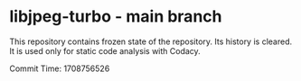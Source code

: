 # libjpeg-turbo - main branch

This repository contains frozen state of the repository.
Its history is cleared. It is used only for static code
analysis with Codacy.

Commit Time: 1708756526